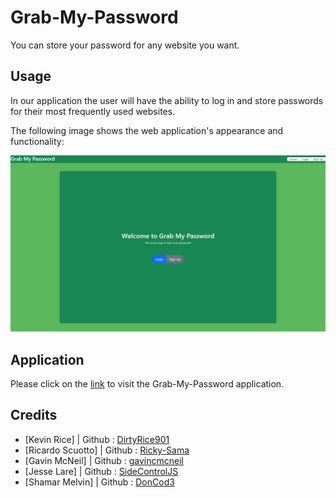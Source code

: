 # Grab-My-Password

You can store your password for any website you want. 

## Usage

In our application the user will have the ability to log in and store passwords for their most frequently used websites. 

The following image shows the web application's appearance and functionality:

    
![screenshot of app](./assets/Grab-My-Password.png)
    

## Application

Please click on the [link](https://grab-my-password-23e7faf05060.herokuapp.com/) to visit the Grab-My-Password application. 

## Credits

  * [Kevin Rice] | Github : [DirtyRice901](https://github.com/DirtyRice901)
  * [Ricardo Scuotto] | Github : [Ricky-Sama](https://github.com/Ricky-Sama)
  * [Gavin McNeil] | Github : [gavincmcneil](https://github.com/GavincMcNeil)
  * [Jesse Lare] | Github : [SideControlJS](https://github.com/SideControlJS)
  * [Shamar Melvin] | Github : [DonCod3](https://github.com/DonCod3)